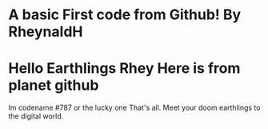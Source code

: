 A basic First code from Github!
By RheynaldH
=================================================================================================================================
Hello Earthlings
Rhey Here is from planet github
=================================================================================================================================
Im codename #787 or the lucky one
That's all. Meet your doom earthlings to the digital world.
